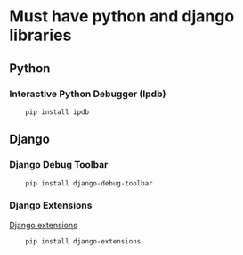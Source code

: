 # Must have python and django libraries

## Python

### Interactive Python Debugger (Ipdb)

        pip install ipdb

## Django

### Django Debug Toolbar

        pip install django-debug-toolbar

### Django Extensions

[Django extensions](https://github.com/django-extensions/django-extensions)

        pip install django-extensions